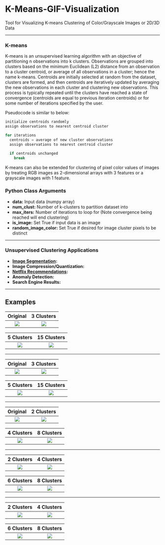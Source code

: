# K-Means-GIF-Visualization
Tool for Visualizing K-means Clustering of Color/Grayscale Images or 2D/3D Data

------------------
### K-means
K-means is an unsupervised learning algorithm with an objective of partitioning n observations into k clusters. Observations are grouped into clusters based on the minimum Euclidean (L2) distance from an observation to a cluster centroid, or average of all observations in a cluster; hence the name k-means. Centroids are initially selected at random from the dataset, clusters are formed, and then centroids are iteratively updated by averaging the new observations in each cluster and clustering new observations. This process is typically repeated until the clusters have reached a state of convergence (centroids are equal to previous iteration centroids) or for some number of iterations specified by the user.

Pseudocode is similar to below:

```python
initialize centroids randomly
assign observations to nearest centroid cluster

for iterations
  centroids = average of new cluster observations
  assign observations to nearest centroid cluster
  
  if centroids unchanged
    break

```

K-means can also be extended for clustering of pixel color values of images by treating RGB images as 2-dimensional arrays with 3 features or a grayscale images with 1 feature.

### Python Class Arguments
- __data:__ Input data (numpy array)
- __num_clust:__ Number of k-clusters to partition dataset into
- __max_iters:__ Number of iterations to loop for (Note convergence being reached will end clustering)
- __is_image:__ Set True if input data is an image
- __random_image_color:__ Set True if desired for image cluster pixels to be distinct

------------------
### Unsupervised Clustering Applications
- __[Image Segmentation](https://www.youtube.com/watch?v=yR7k19YBqiw):__
- __Image Compression/Quantization:__
- __[Netflix Recommendations](https://qz.com/939195/netflix-nflx-divides-its-93-million-users-around-the-world-not-by-geography-but-into-1300-taste-communities/):__
- __Anomaly Detection:__
- __Search Engine Results:__

------------------
## Examples

|      Original     |    3 Clusters    |
|:-----------------:|:----------------:|
| ![][pep original] | ![][pep 3 clust] |

|    5 Clusters    |    15 Clusters    |
|:----------------:|:-----------------:|
| ![][pep 5 clust] | ![][pep 15 clust] |

------------------

|      Original     |    3 Clusters    |
|:-----------------:|:----------------:|
| ![][lena original] | ![][lena 3 clust] |

|    5 Clusters    |    15 Clusters    |
|:----------------:|:-----------------:|
| ![][lena 5 clust] | ![][lena 15 clust] |

------------------

|      Original     |    2 Clusters    |
|:-----------------:|:----------------:|
| ![][lena gray original] | ![][lena gray 2 clust] |

|    4 Clusters    |    8 Clusters    |
|:----------------:|:-----------------:|
| ![][lena gray 4 clust] | ![][lena gray 8 clust] |

------------------

|      2 Clusters     |    4 Clusters    |
|:-----------------:|:----------------:|
| ![][blob3d 2 clust] | ![][blob3d 4 clust] |

|    6 Clusters    |    8 Clusters    |
|:----------------:|:-----------------:|
| ![][blob3d 6 clust] | ![][blob3d 8 clust] |

------------------

|      2 Clusters     |    4 Clusters    |
|:-----------------:|:----------------:|
| ![][blob2d 2 clust] | ![][blob2d 4 clust] |

|    6 Clusters    |    8 Clusters    |
|:----------------:|:-----------------:|
| ![][blob2d 6 clust] | ![][blob2d 8 clust] |

[pep original]: https://github.com/IsaacCorley/K-means-GIF-Visualization/raw/master/files/images/peppers.jpg
[pep 3 clust]: https://github.com/IsaacCorley/K-means-GIF-Visualization/raw/master/files/gifs/peppers/k-means_3_clusters.gif
[pep 5 clust]: https://github.com/IsaacCorley/K-means-GIF-Visualization/raw/master/files/gifs/peppers/k-means_5_clusters.gif
[pep 15 clust]: https://github.com/IsaacCorley/K-means-GIF-Visualization/raw/master/files/gifs/peppers/k-means_15_clusters.gif

[lena original]: https://github.com/IsaacCorley/K-means-GIF-Visualization/raw/master/files/images/lena.jpg
[lena 3 clust]: https://github.com/IsaacCorley/K-means-GIF-Visualization/raw/master/files/gifs/lena/k-means_3_clusters.gif
[lena 5 clust]: https://github.com/IsaacCorley/K-means-GIF-Visualization/raw/master/files/gifs/lena/k-means_5_clusters.gif
[lena 15 clust]: https://github.com/IsaacCorley/K-means-GIF-Visualization/raw/master/files/gifs/lena/k-means_15_clusters.gif

[lena gray original]: https://github.com/IsaacCorley/K-means-GIF-Visualization/raw/master/files/images/lena_gray.jpg
[lena gray 2 clust]: https://github.com/IsaacCorley/K-means-GIF-Visualization/raw/master/files/gifs/lena_gray/k-means_2_clusters.gif
[lena gray 4 clust]: https://github.com/IsaacCorley/K-means-GIF-Visualization/raw/master/files/gifs/lena_gray/k-means_4_clusters.gif
[lena gray 8 clust]: https://github.com/IsaacCorley/K-means-GIF-Visualization/raw/master/files/gifs/lena_gray/k-means_8_clusters.gif

[blob2d 2 clust]: https://github.com/IsaacCorley/K-means-GIF-Visualization/raw/master/files/gifs/blob2D/k-means_2_clusters.gif
[blob2d 4 clust]: https://github.com/IsaacCorley/K-means-GIF-Visualization/raw/master/files/gifs/blob2D/k-means_4_clusters.gif
[blob2d 6 clust]: https://github.com/IsaacCorley/K-means-GIF-Visualization/raw/master/files/gifs/blob2D/k-means_6_clusters.gif
[blob2d 8 clust]: https://github.com/IsaacCorley/K-means-GIF-Visualization/raw/master/files/gifs/blob2D/k-means_8_clusters.gif

[blob3d 2 clust]: https://github.com/IsaacCorley/K-means-GIF-Visualization/raw/master/files/gifs/blob3D/k-means_2_clusters.gif
[blob3d 4 clust]: https://github.com/IsaacCorley/K-means-GIF-Visualization/raw/master/files/gifs/blob3D/k-means_4_clusters.gif
[blob3d 6 clust]: https://github.com/IsaacCorley/K-means-GIF-Visualization/raw/master/files/gifs/blob3D/k-means_6_clusters.gif
[blob3d 8 clust]: https://github.com/IsaacCorley/K-means-GIF-Visualization/raw/master/files/gifs/blob3D/k-means_8_clusters.gif
